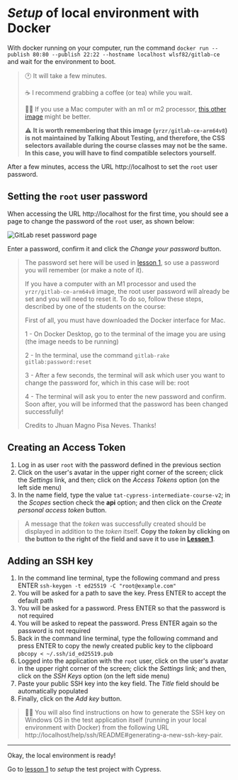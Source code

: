 # _Setup_ of local environment with Docker

With docker running on your computer, run the command `docker run --publish 80:80 --publish 22:22 --hostname localhost wlsf82/gitlab-ce` and wait for the environment to boot.

> 🕐 It will take a few minutes.
>
> ☕ I recommend grabbing a coffee (or tea) while you wait.
>
> 🧑‍🏫 If you use a Mac computer with an m1 or m2 processor, [this other image](https://hub.docker.com/r/yrzr/gitlab-ce-arm64v8) might be better.
>
> ⚠️ **It is worth remembering that this image (`yrzr/gitlab-ce-arm64v8`) is not maintained by Talking About Testing, and therefore, the CSS selectors available during the course classes may not be the same. In this case, you will have to find compatible selectors yourself.**

After a few minutes, access the URL http://localhost to set the `root` user password.

## Setting the `root` user password

When accessing the URL http://localhost for the first time, you should see a page to change the password of the `root` user, as shown below:

![GitLab reset password page](./assets/please-create-a-password-for-your-new-account.png)

Enter a password, confirm it and click the _Change your password_ button.

> The password set here will be used in [lesson 1](./1.md), so use a password you will remember (or make a note of it).
> 
> If you have a computer with an M1 processor and used the `yrzr/gitlab-ce-arm64v8` image, the root user password will already be set and you will need to reset it. To do so, follow these steps, described by one of the students on the course:
>
> First of all, you must have downloaded the Docker interface for Mac.
>
> 1 - On Docker Desktop, go to the terminal of the image you are using (the image needs to be running)
>
> 2 - In the terminal, use the command `gitlab-rake gitlab:password:reset`
>
> 3 - After a few seconds, the terminal will ask which user you want to change the password for, which in this case will be: root
>
> 4 - The terminal will ask you to enter the new password and confirm. Soon after, you will be informed that the password has been changed successfully!
>
> Credits to Jhuan Magno Pisa Neves. Thanks!

## Creating an Access Token

1. Log in as user `root` with the password defined in the previous section
2. Click on the user's avatar in the upper right corner of the screen; click the _Settings_ link, and then; click on the _Access Tokens_ option (on the left side menu)
3. In the name field, type the value `tat-cypress-intermediate-course-v2`; in the _Scopes_ section check the **api** option; and then click on the _Create personal access token_ button.

> A message that the _token_ was successfully created should be displayed in addition to the _token_ itself. **Copy the _token_ by clicking on the button to the right of the field and save it to use in [Lesson 1](./1.md)**.

## Adding an SSH key

1. In the command line terminal, type the following command and press ENTER `ssh-keygen -t ed25519 -C "root@example.com"`
2. You will be asked for a path to save the key. Press ENTER to accept the default path
3. You will be asked for a password. Press ENTER so that the password is not required
4. You will be asked to repeat the password. Press ENTER again so the password is not required
5. Back in the command line terminal, type the following command and press ENTER to copy the newly created public key to the clipboard `pbcopy < ~/.ssh/id_ed25519.pub`
6. Logged into the application with the `root` user, click on the user's avatar in the upper right corner of the screen; click the _Settings_ link; and then, click on the _SSH Keys_ option (on the left side menu)
7. Paste your public SSH key into the key field. The _Title_ field should be automatically populated
8. Finally, click on the _Add key_ button.

> 🧑‍🏫 You will also find instructions on how to generate the SSH key on Windows OS in the test application itself (running in your local environment with Docker) from the following URL http://localhost/help/ssh/README#generating-a-new-ssh-key-pair.

---

Okay, the local environment is ready!

Go to [lesson 1](./1.md) to _setup_ the test project with Cypress.
